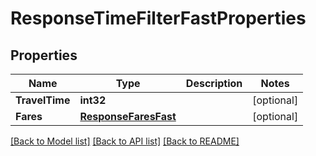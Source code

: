 # ResponseTimeFilterFastProperties

## Properties

Name | Type | Description | Notes
------------ | ------------- | ------------- | -------------
**TravelTime** | **int32** |  | [optional] 
**Fares** | [**ResponseFaresFast**](ResponseFaresFast.md) |  | [optional] 

[[Back to Model list]](../README.md#documentation-for-models) [[Back to API list]](../README.md#documentation-for-api-endpoints) [[Back to README]](../README.md)


